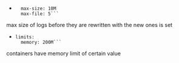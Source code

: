 - ```options:
    max-size: 10M
    max-file: 5```
max size of logs before they are rewritten with the new ones is set

- ```resources:
  limits:
    memory: 200M```

containers have memory limit of certain value


